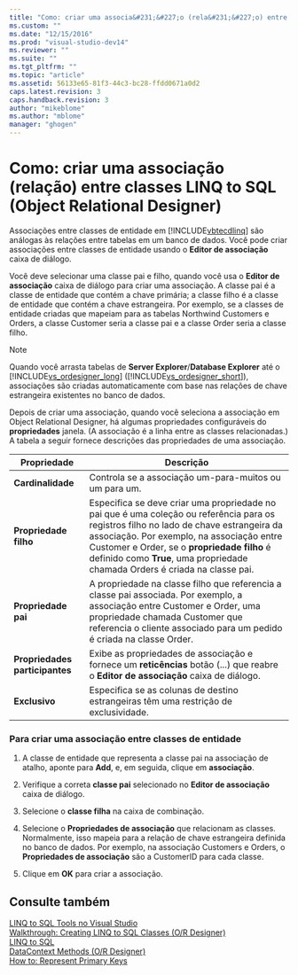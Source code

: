 ```yaml
---
title: "Como: criar uma associa&#231;&#227;o (rela&#231;&#227;o) entre classes LINQ to SQL (Object Relational Designer) | Microsoft Docs"
ms.custom: ""
ms.date: "12/15/2016"
ms.prod: "visual-studio-dev14"
ms.reviewer: ""
ms.suite: ""
ms.tgt_pltfrm: ""
ms.topic: "article"
ms.assetid: 56133e65-81f3-44c3-bc28-ffdd0671a0d2
caps.latest.revision: 3
caps.handback.revision: 3
author: "mikeblome"
ms.author: "mblome"
manager: "ghogen"
---
```

# Como: criar uma associa&#231;&#227;o (rela&#231;&#227;o) entre classes LINQ to SQL (Object Relational Designer)
Associações entre classes de entidade em [!INCLUDE[vbtecdlinq](../data-tools/includes/vbtecdlinq_md.md)] são análogas às relações entre tabelas em um banco de dados. Você pode criar associações entre classes de entidade usando o **Editor de associação** caixa de diálogo.  
  
 Você deve selecionar uma classe pai e filho, quando você usa o **Editor de associação** caixa de diálogo para criar uma associação. A classe pai é a classe de entidade que contém a chave primária; a classe filho é a classe de entidade que contém a chave estrangeira. Por exemplo, se a classes de entidade criadas que mapeiam para as tabelas Northwind Customers e Orders, a classe Customer seria a classe pai e a classe Order seria a classe filho.  
  
> [!NOTE]
>  Quando você arrasta tabelas de **Server Explorer**\/**Database Explorer** até o [!INCLUDE[vs_ordesigner_long](../data-tools/includes/vs_ordesigner_long_md.md)] \([!INCLUDE[vs_ordesigner_short](../data-tools/includes/vs_ordesigner_short_md.md)]\), associações são criadas automaticamente com base nas relações de chave estrangeira existentes no banco de dados.  
  
 Depois de criar uma associação, quando você seleciona a associação em Object Relational Designer, há algumas propriedades configuráveis do **propriedades** janela. \(A associação é a linha entre as classes relacionadas.\) A tabela a seguir fornece descrições das propriedades de uma associação.  
  
|Propriedade|Descrição|  
|-----------------|---------------|  
|**Cardinalidade**|Controla se a associação um\-para\-muitos ou um para um.|  
|**Propriedade filho**|Especifica se deve criar uma propriedade no pai que é uma coleção ou referência para os registros filho no lado de chave estrangeira da associação. Por exemplo, na associação entre Customer e Order, se o **propriedade filho** é definido como **True**, uma propriedade chamada Orders é criada na classe pai.|  
|**Propriedade pai**|A propriedade na classe filho que referencia a classe pai associada. Por exemplo, a associação entre Customer e Order, uma propriedade chamada Customer que referencia o cliente associado para um pedido é criada na classe Order.|  
|**Propriedades participantes**|Exibe as propriedades de associação e fornece um **reticências** botão \(...\) que reabre o **Editor de associação** caixa de diálogo.|  
|**Exclusivo**|Especifica se as colunas de destino estrangeiras têm uma restrição de exclusividade.|  
  
### Para criar uma associação entre classes de entidade  
  
1.  A classe de entidade que representa a classe pai na associação de atalho, aponte para **Add**, e, em seguida, clique em **associação**.  
  
2.  Verifique a correta **classe pai** selecionado no **Editor de associação** caixa de diálogo.  
  
3.  Selecione o **classe filha** na caixa de combinação.  
  
4.  Selecione o **Propriedades de associação** que relacionam as classes. Normalmente, isso mapeia para a relação de chave estrangeira definida no banco de dados. Por exemplo, na associação Customers e Orders, o **Propriedades de associação** são a CustomerID para cada classe.  
  
5.  Clique em **OK** para criar a associação.  
  
## Consulte também  
 [LINQ to SQL Tools no Visual Studio](../data-tools/linq-to-sql-tools-in-visual-studio2.md)   
 [Walkthrough: Creating LINQ to SQL Classes \(O\/R Designer\)](../Topic/Walkthrough:%20Creating%20LINQ%20to%20SQL%20Classes%20\(O-R%20Designer\).md)   
 [LINQ to SQL](../Topic/LINQ%20to%20SQL.md)   
 [DataContext Methods \(O\/R Designer\)](../data-tools/datacontext-methods-o-r-designer.md)   
 [How to: Represent Primary Keys](../Topic/How%20to:%20Represent%20Primary%20Keys.md)